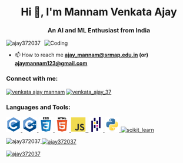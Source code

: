 <h1 align="center">Hi 👋, I'm Mannam Venkata Ajay</h1>
<h3 align="center">An AI and ML Enthusiast from India</h3>
<img align="right" alt="Coding" width="400" src="https://user-images.githubusercontent.com/113592741/221574709-6a1bdd73-3e80-4f6e-a418-4b8afc03c197.png">

<p align="left"> <img src="https://komarev.com/ghpvc/?username=ajay372037&label=Profile%20views&color=0e75b6&style=flat" alt="ajay372037" /> </p>

- 📫 How to reach me **ajay_mannam@srmap.edu.in (or) ajaymannam123@gmail.com**

<h3 align="left">Connect with me:</h3>
<p align="left">
<a href="https://linkedin.com/in/venkata ajay mannam" target="blank"><img align="center" src="https://raw.githubusercontent.com/rahuldkjain/github-profile-readme-generator/master/src/images/icons/Social/linked-in-alt.svg" alt="venkata ajay mannam" height="30" width="40" /></a>
<a href="https://instagram.com/venkata_ajay_37" target="blank"><img align="center" src="https://raw.githubusercontent.com/rahuldkjain/github-profile-readme-generator/master/src/images/icons/Social/instagram.svg" alt="venkata_ajay_37" height="30" width="40" /></a>
</p>

<h3 align="left">Languages and Tools:</h3>
<p align="left"> <a href="https://www.cprogramming.com/" target="_blank" rel="noreferrer"> <img src="https://raw.githubusercontent.com/devicons/devicon/master/icons/c/c-original.svg" alt="c" width="40" height="40"/> </a> <a href="https://www.w3schools.com/cpp/" target="_blank" rel="noreferrer"> <img src="https://raw.githubusercontent.com/devicons/devicon/master/icons/cplusplus/cplusplus-original.svg" alt="cplusplus" width="40" height="40"/> </a> <a href="https://www.w3schools.com/css/" target="_blank" rel="noreferrer"> <img src="https://raw.githubusercontent.com/devicons/devicon/master/icons/css3/css3-original-wordmark.svg" alt="css3" width="40" height="40"/> </a>   </a> <a href="https://www.w3.org/html/" target="_blank" rel="noreferrer"> <img src="https://raw.githubusercontent.com/devicons/devicon/master/icons/html5/html5-original-wordmark.svg" alt="html5" width="40" height="40"/> </a> <a href="https://developer.mozilla.org/en-US/docs/Web/JavaScript" target="_blank" rel="noreferrer"> <img src="https://raw.githubusercontent.com/devicons/devicon/master/icons/javascript/javascript-original.svg" alt="javascript" width="40" height="40"/> </a> <a href="https://www.mysql.com/" target="_blank" rel="noreferrer"> <img  </a> <a href="https://pandas.pydata.org/" target="_blank" rel="noreferrer"> <img src="https://raw.githubusercontent.com/devicons/devicon/2ae2a900d2f041da66e950e4d48052658d850630/icons/pandas/pandas-original.svg" alt="pandas" width="40" height="40"/> </a> <a href="https://www.python.org" target="_blank" rel="noreferrer"> <img src="https://raw.githubusercontent.com/devicons/devicon/master/icons/python/python-original.svg" alt="python" width="40" height="40"/> </a> <a href="https://scikit-learn.org/" target="_blank" rel="noreferrer"> <img src="https://upload.wikimedia.org/wikipedia/commons/0/05/Scikit_learn_logo_small.svg" alt="scikit_learn" width="40" height="40"/> </a> <a href="https://www.tensorflow.org" target="_blank" rel="noreferrer">
<p><img align="left" src="https://github-readme-stats.vercel.app/api/top-langs?username=ajay372037&show_icons=true&locale=en&layout=compact" alt="ajay372037" /></p>

<p>&nbsp;<img align="center" src="https://github-readme-stats.vercel.app/api?username=ajay372037&show_icons=true&locale=en" alt="ajay372037" /></p>

<p><img align="center" src="https://github-readme-streak-stats.herokuapp.com/?user=ajay372037&" alt="ajay372037" /></p>
